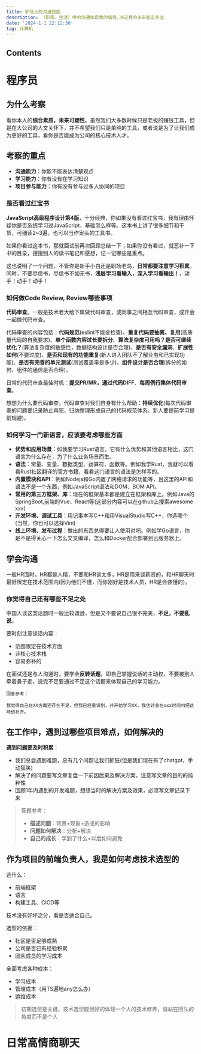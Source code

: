 ```yaml
---
title: 职场上的沟通技能
description: （职场、生活）中的沟通体现我的情商,决定我的未来能走多远
date: '2024-1-1 22:12:30'
tag: 计算机
---
```


## Contents

# 程序员

## 为什么考察

看你本人的**综合素质，未来可塑性**。虽然我们大多数时候只是老板的赚钱工具，但是在大公司的人文关怀下，并不希望我们只是单纯的工具，或者说是为了让我们成为更好的工具，看你是否能成为公司的核心技术人才。

## 考察的重点

- **沟通能力**：你能不能表达清楚观点
- **学习能力**：你有没有在学习知识
- **项目参与能力**：你有没有参与过多人协同的项目

### 是否看过红宝书

**JavaScript高级程序设计第4版**，十分经典，你如果没有看过红宝书，我有理由怀疑你是否系统学习过JavaScript，基础怎么样等。这本书上讲了很多细节和干货，可细读2~3遍，也可以当作案头的工具书。

如果你看过这本书，那就面试前再次回顾总结一下；如果你没有看过，就恶补一下书的目录，搜搜别人的读书笔记和感想，记一记哪些是重点。

这也说明了一个问题，不管你是新手小白还是职场老鸟，**日常都要注意学习积累**。同时，不要尽信书，尽信书不如无书，**浅层学习看输入，深入学习看输出！**，动手！动手！动手！

### 如何做Code Review, Review哪些事项

**代码审查**。一般是技术老大给下属做代码审查，或同事之间相互代码审查，或开会一起做代码审查。

代码审查的内容包括：**代码规范**(eslint不能全检查)、**重复代码要抽离、复用**(高质量代码的自我要求)、**单个函数内容过长要拆分**、**算法复杂度可用吗？是否可继续优化？**(算法复杂度的敏感性，数据结构设计是否合理)、**是否有安全漏洞**、**扩展性如何**(不要过度)、**是否和现有的功能重复**(新人进入团队不了解业务和已实现功能)、**是否有完善的单元测试**(测试覆盖率是多少)、**组件设计是否合理**(拆分的如何、组件的通信是否合理)。

日常的代码审查最佳时机：**提交PR/MR，通过代码DIFF**、**每周例行集体代码审查**。

想想为什么要代码审查，代码审查对我们自身有什么帮助：**持续优化**(每次代码审查的问题要记录防止再犯、归纳整理形成自己的代码规范体系、新人要提前学习提前规避)。

### 如何学习一门新语言，应该要考虑哪些方面

- **优势和应用场景**：如我要学习Rust语言，它有什么优势和其他语言相比，这门语言为什么存在，为了什么业务场景而生。
- **语法**：常量、变量、数据类型、运算符、函数等。例如我学Rust，我就可以看看Rust社区翻译的官方书籍，看看这门语言的语法是怎样写的。
- **内置模块和API**：例如Nodejs和Go内置了网络请求的功能等，且这里的API和语法不是一个东西，例如JavaScript语法和DOM、BOM API。
- **常用的第三方框架、库**：现在的框架基本都是建立在框架和库上。例如Java的SpringBoot,前端的Vue、React等(这部分内容可以在github上搜索awesome xxx)
- **开发环境、调试工具**：用记事本写C++和用VisualStudio写C++，你选哪个(当然，你也可以选择Vim)
- **线上环境、发布过程**：做出的东西总得要让人使用对吧。例如学Go语言，你是不是得关心一下怎么交叉编译，怎么和Docker配合部署到云服务器上。

## 学会沟通

一般HR面时，HR都是人精，不要和HR谈太多，HR是用来谈薪资的，和HR聊天时最好限定在技术范围内(因为他们不懂，而你刚好是技术人员，HR是会装懂的)。

### 你觉得自己还有哪些不足之处

中国人谈这类话题时一般比较谦逊，但是又不要说自己很不完美，**不足，不要乱说**。

要时刻注意谈话内容：
- 范围限定在技术方面
- 非核心技术栈
- 容易弥补的

在面试还是与人沟通时，要学会**反转话题**，即自己掌握说话的主动权，不要被别人牵着鼻子走，说完不足要通过不足这个话题来体现自己的学习能力。

```
回答参考：

我觉得自己在XX方面还存在不足，但我已经意识到，并开始学习XX，我估计会在xxx时间内把这块给补齐。
```

## 在工作中，遇到过哪些项目难点，如何解决的

**遇到问题要及时积累**：
- 我们总会遇到难题，总有几个问题让我们抓狂(但是我们现在有了chatgpt，手动狂笑)
- 解决了的问题要写文章复盘一下前因后果及解决方案，注意写文章的目的的纯粹性
- 回顾1年内遇到的开发难题，想想当时的解决方案及效果，必须写文章记录下来

> 答题参考：  
> - **描述问题**：背景+现象+造成的影响
> - **问题如何解决**：分析+解决
> - **自己的成长**：学到了什么+以后如何避免

## 作为项目的前端负责人，我是如何考虑技术选型的

选什么：
- 前端框架
- 语言
- 构建工具、CICD等

技术没有好坏之分，看是否适合自己。

选型的依据：
- 社区是否足够成熟
- 公司是否已有经验积累
- 团队成员的学习成本

全面考虑各种成本：
- 学习成本
- 管理成本（用TS遍地any怎么办）
- 运维成本

> 初期选型是关键，技术选型能很好的体现一个人的技术修养，请站在团队的角度而不是个人

# 日常高情商聊天



